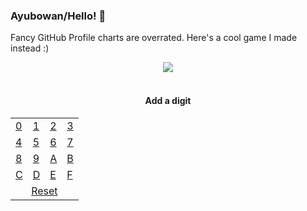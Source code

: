 ### Ayubowan/Hello! 👋

Fancy GitHub Profile charts are overrated. Here's a cool game I made instead :) 

<div align="center">
  <img src="https://bio-hexle-v2.vercel.app/api/hexle" />
  <br/><br/>
  <h4>Add a digit</h4>
  <table>
    <tbody>
    <tr>
      <td><a href="https://bio-hexle-v2.vercel.app/api/add?letter=0">0</a></td>
      <td><a href="https://bio-hexle-v2.vercel.app/api/add?letter=1">1</a></td>
      <td><a href="https://bio-hexle-v2.vercel.app/api/add?letter=2">2</a></td>
      <td><a href="https://bio-hexle-v2.vercel.app/api/add?letter=3">3</a></td>
    </tr>
    <tr>
      <td><a href="https://bio-hexle-v2.vercel.app/api/add?letter=4">4</a></td>
      <td><a href="https://bio-hexle-v2.vercel.app/api/add?letter=5">5</a></td>
      <td><a href="https://bio-hexle-v2.vercel.app/api/add?letter=6">6</a></td>
      <td><a href="https://bio-hexle-v2.vercel.app/api/add?letter=7">7</a></td>
    </tr>
    <tr>
      <td><a href="https://bio-hexle-v2.vercel.app/api/add?letter=8">8</a></td>
      <td><a href="https://bio-hexle-v2.vercel.app/api/add?letter=9">9</a></td>
      <td><a href="https://bio-hexle-v2.vercel.app/api/add?letter=A">A</a></td>
      <td><a href="https://bio-hexle-v2.vercel.app/api/add?letter=B">B</a></td>
    </tr>
    <tr>
      <td><a href="https://bio-hexle-v2.vercel.app/api/add?letter=C">C</a></td>
      <td><a href="https://bio-hexle-v2.vercel.app/api/add?letter=D">D</a></td>
      <td><a href="https://bio-hexle-v2.vercel.app/api/add?letter=E">E</a></td>
      <td><a href="https://bio-hexle-v2.vercel.app/api/add?letter=F">F</a></td>
    </tr>
    <tr>
      <td align="center" colspan="4"><a href="https://bio-hexle-v2.vercel.app/api/reset">Reset</a></td>
    </tr>
    </tbody>
  </table>
</div>
